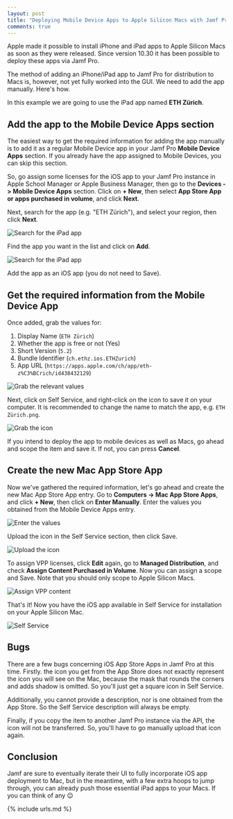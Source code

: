 ```yaml
---
layout: post
title: "Deploying Mobile Device Apps to Apple Silicon Macs with Jamf Pro"
comments: true
---
```


Apple made it possible to install iPhone and iPad apps to Apple Silicon Macs as soon as they were released. Since version 10.30 it has been possible to deploy these apps via Jamf Pro.

The method of adding an iPhone/iPad app to Jamf Pro for distribution to Macs is, however, not yet fully worked into the GUI. We need to add the app manually. Here's how.

In this example we are going to use the iPad app named **ETH Zürich**.

## Add the app to the Mobile Device Apps section

The easiest way to get the required information for adding the app manually is to add it as a regular Mobile Device app in your Jamf Pro **Mobile Device Apps** section. If you already have the app assigned to Mobile Devices, you can skip this section.

So, go assign some licenses for the iOS app to your Jamf Pro instance in Apple School Manager or Apple Business Manager, then go to the **Devices -> Mobile Device Apps** section. Click on **+ New**, then select **App Store App or apps purchased in volume**, and click **Next**.

Next, search for the app (e.g. "ETH Zürich"), and select your region, then click **Next**.

![Search for the iPad app](/assets/images/MAS-iOS-1.png)

Find the app you want in the list and click on **Add**.

![Search for the iPad app](/assets/images/MAS-iOS-2.png)

Add the app as an iOS app (you do not need to Save).

## Get the required information from the Mobile Device App

Once added, grab the values for:

1. Display Name (`ETH Zürich`)
2. Whether the app is free or not (Yes)
3. Short Version (`5.2`)
4. Bundle Identifier (`ch.ethz.ios.ETHZurich`)
5. App URL (`https://apps.apple.com/ch/app/eth-z%C3%BCrich/id438432129`)

![Grab the relevant values](/assets/images/MAS-iOS-3.png)

Next, click on Self Service, and right-click on the icon to save it on your computer. It is recommended to change the name to match the app, e.g. `ETH Zürich.png`.

![Grab the icon](/assets/images/MAS-iOS-4.png)

If you intend to deploy the app to mobile devices as well as Macs, go ahead and scope the item and save it. If not, you can press **Cancel**.

## Create the new Mac App Store App

Now we've gathered the required information, let's go ahead and create the new Mac App Store App entry. Go to **Computers -> Mac App Store Apps**, and click **+ New**, then click on **Enter Manually**. Enter the values you obtained from the Mobile Device Apps entry.

![Enter the values](/assets/images/MAS-iOS-5.png)

Upload the icon in the Self Service section, then click Save.

![Upload the icon](/assets/images/MAS-iOS-6.png)

To assign VPP licenses, click **Edit** again, go to **Managed Distribution**, and check **Assign Content Purchased in Volume**. Now you can assign a scope and Save. Note that you should only scope to Apple Silicon Macs.

![Assign VPP content](/assets/images/MAS-iOS-7.png)

That's it! Now you have the iOS app available in Self Service for installation on your Apple Silicon Mac.

![Self Service](/assets/images/MAS-iOS-SelfService.png)

## Bugs

There are a few bugs concerning iOS App Store Apps in Jamf Pro at this time. Firstly. the icon you get from the App Store does not exactly represent the icon you will see on the Mac, because the mask that rounds the corners and adds shadow is omitted. So you'll just get a square icon in Self Service.

Additionally, you cannot provide a description, nor is one obtained from the App Store. So the Self Service description will always be empty.

Finally, if you copy the item to another Jamf Pro instance via the API, the icon will not be transferred. So, you'll have to go manually upload that icon again.

## Conclusion

Jamf are sure to eventually iterate their UI to fully incorporate iOS app deployment to Mac, but in the meantime, with a few extra hoops to jump through, you can already push those essential iPad apps to your Macs. If you can think of any 😉

{% include urls.md %}
